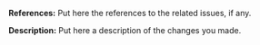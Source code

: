**References:**
Put here the references to the related issues, if any.

**Description:**
Put here a description of the changes you made.
